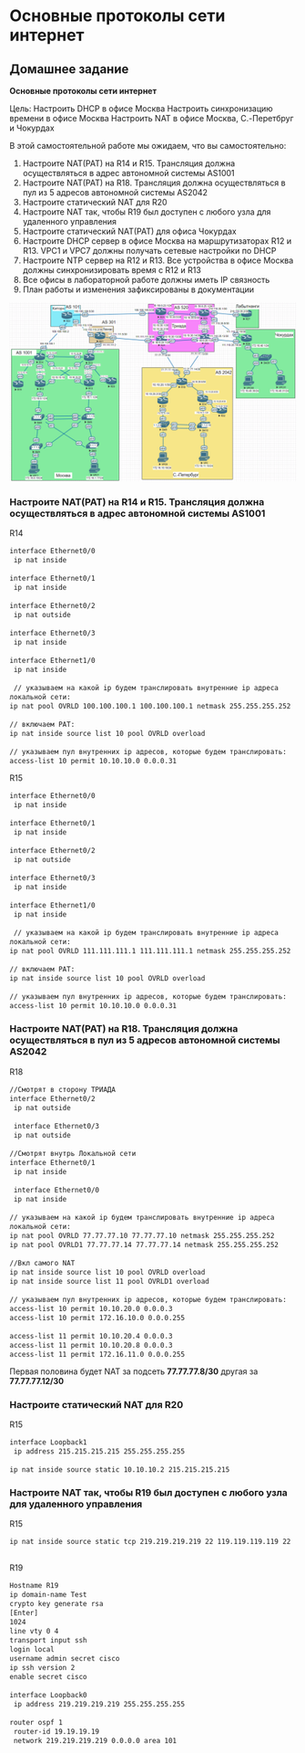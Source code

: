 # Основные протоколы сети интернет 

## Домашнее задание

**Основные протоколы сети интернет**

Цель: Настроить DHCP в офисе Москва Настроить синхронизацию времени в офисе Москва Настроить NAT в офисе Москва, C.-Перетбруг и Чокурдах

В этой самостоятельной работе мы ожидаем, что вы самостоятельно:

1. Настроите NAT(PAT) на R14 и R15. Трансляция должна осуществляться в адрес автономной системы AS1001
2. Настроите NAT(PAT) на R18. Трансляция должна осуществляться в пул из 5 адресов автономной системы AS2042
3. Настроите статический NAT для R20
4. Настроите NAT так, чтобы R19 был доступен с любого узла для удаленного управления
5. Настроите статический NAT(PAT) для офиса Чокурдах
6. Настроите DHCP сервер в офисе Москва на маршрутизаторах R12 и R13. VPC1 и VPC7 должны получать сетевые настройки по DHCP
7. Настроите NTP сервер на R12 и R13. Все устройства в офисе Москва должны синхронизировать время с R12 и R13
8. Все офисы в лабораторной работе должны иметь IP связность
9. План работы и изменения зафиксированы в документации

![](img/EVE_Topology.png)



### Настроите NAT(PAT) на R14 и R15. Трансляция должна осуществляться в адрес автономной системы AS1001

R14

```
interface Ethernet0/0
 ip nat inside

interface Ethernet0/1
 ip nat inside

interface Ethernet0/2
 ip nat outside
 
interface Ethernet0/3
 ip nat inside

interface Ethernet1/0
 ip nat inside
 
 // указываем на какой ip будем транслировать внутренние ip адреса локальной сети:
ip nat pool OVRLD 100.100.100.1 100.100.100.1 netmask 255.255.255.252 

// включаем PAT:
ip nat inside source list 10 pool OVRLD overload 

// указываем пул внутренних ip адресов, которые будем транслировать:
access-list 10 permit 10.10.10.0 0.0.0.31 

```

R15

```
interface Ethernet0/0
 ip nat inside

interface Ethernet0/1
 ip nat inside

interface Ethernet0/2
 ip nat outside
 
interface Ethernet0/3
 ip nat inside

interface Ethernet1/0
 ip nat inside
 
 // указываем на какой ip будем транслировать внутренние ip адреса локальной сети:
ip nat pool OVRLD 111.111.111.1 111.111.111.1 netmask 255.255.255.252

// включаем PAT:
ip nat inside source list 10 pool OVRLD overload 

// указываем пул внутренних ip адресов, которые будем транслировать:
access-list 10 permit 10.10.10.0 0.0.0.31 

```

### Настроите NAT(PAT) на R18. Трансляция должна осуществляться в пул из 5 адресов автономной системы AS2042

R18

```
//Смотрят в сторону ТРИАДА
interface Ethernet0/2
 ip nat outside
 
 interface Ethernet0/3
 ip nat outside
 
//Смотрят внутрь Локальной сети 
interface Ethernet0/1
 ip nat inside
 
 interface Ethernet0/0
 ip nat inside
 
// указываем на какой ip будем транслировать внутренние ip адреса локальной сети:
ip nat pool OVRLD 77.77.77.10 77.77.77.10 netmask 255.255.255.252
ip nat pool OVRLD1 77.77.77.14 77.77.77.14 netmask 255.255.255.252

//Вкл самого NAT
ip nat inside source list 10 pool OVRLD overload 
ip nat inside source list 11 pool OVRLD1 overload 

// указываем пул внутренних ip адресов, которые будем транслировать:
access-list 10 permit 10.10.20.0 0.0.0.3
access-list 10 permit 172.16.10.0 0.0.0.255

access-list 11 permit 10.10.20.4 0.0.0.3
access-list 11 permit 10.10.20.8 0.0.0.3
access-list 11 permit 172.16.11.0 0.0.0.255
```

Первая половина будет NAT за подсеть **77.77.77.8/30** другая за **77.77.77.12/30**

### Настроите статический NAT для R20

R15

```
interface Loopback1
 ip address 215.215.215.215 255.255.255.255

ip nat inside source static 10.10.10.2 215.215.215.215

```

### Настроите NAT так, чтобы R19 был доступен с любого узла для удаленного управления

 R15

```
ip nat inside source static tcp 219.219.219.219 22 119.119.119.119 22


```



R19

```
Hostname R19
ip domain-name Test
crypto key generate rsa
[Enter]
1024
line vty 0 4
transport input ssh
login local
username admin secret cisco
ip ssh version 2
enable secret cisco

interface Loopback0
 ip address 219.219.219.219 255.255.255.255
 
router ospf 1
 router-id 19.19.19.19
 network 219.219.219.219 0.0.0.0 area 101


```

